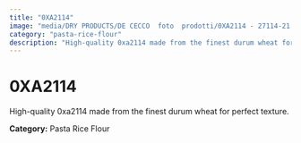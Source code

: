```yaml
---
title: "0XA2114"
image: "media/DRY PRODUCTS/DE CECCO  foto  prodotti/0XA2114 - 27114-21.jpg"
category: "pasta-rice-flour"
description: "High-quality 0xa2114 made from the finest durum wheat for perfect texture."
---
```


# 0XA2114

High-quality 0xa2114 made from the finest durum wheat for perfect texture.

**Category:** Pasta Rice Flour
